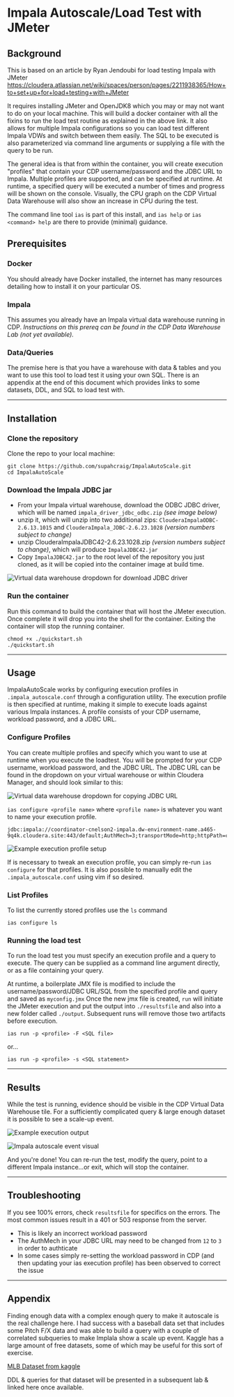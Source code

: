 # Impala Autoscale/Load Test with JMeter

## Background

This is based on an article by Ryan Jendoubi for load testing Impala with JMeter
https://cloudera.atlassian.net/wiki/spaces/person/pages/2211938365/How+to+set+up+for+load+testing+with+JMeter

It requires installing JMeter and OpenJDK8 which you may or may not want to do on your local machine.   This will build a docker container with all the fixins to run the load test routine as explained in the above link.  It also allows for multiple Impala configurations so you can load test different Impala VDWs and switch between them easily.  The SQL to be executed is also parameterized via command line arguments or supplying a file with the query to be run.

The general idea is that from within the container, you will create execution "profiles" that contain your CDP username/password and the JDBC URL to Impala.  Multiple profiles are supported, and can be specified at runtime.  At runtime, a specified query will be executed a number of times and progress will be shown on the console.  Visually, the CPU graph on the CDP Virtual Data Warehouse will also show an increase in CPU during the test.

The command line tool `ias` is part of this install, and `ias help` or `ias <command> help` are there to provide (minimal) guidance.

## Prerequisites

### Docker
You should already have Docker installed, the internet has many resources detailing how to install it on your particular OS.

### Impala
This assumes you already have an Impala virtual data warehouse running in CDP.  _Instructions on this prereq can be found in the CDP Data Warehouse Lab (not yet available)._

### Data/Queries
The premise here is that you have a warehouse with data & tables and you want to use this tool to load test it using your own SQL.  There is an appendix at the end of this document which provides links to some datasets, DDL, and SQL to load test with.  

---
## Installation

### Clone the repository
Clone the repo to your local machine:

```
git clone https://github.com/supahcraig/ImpalaAutoScale.git
cd ImpalaAutoScale
```


### Download the Impala JDBC jar
* From your Impala virtual warehouse, download the ODBC JDBC driver, which will be named `impala_driver_jdbc_odbc.zip` _(see image below)_
* unzip it, which will unzip into two additional zips: `ClouderaImpalaODBC-2.6.13.1015` and `ClouderaImpala_JDBC-2.6.23.1028` _(version numbers subject to change)_
* unzip ClouderaImpalaJDBC42-2.6.23.1028.zip _(version numbers subject to change)_, which will produce `ImpalaJDBC42.jar`
* Copy `ImpalaJDBC42.jar` to the root level of the repository you just cloned, as it will be copied into the container image at build time.

![Virtual data warehouse dropdown for download JDBC driver](./images/download-jdbc.png)


### Run the container
Run this command to build the container that will host the JMeter execution.  Once complete it will drop you into the shell for the container.   Exiting the container will stop the running container.

```
chmod +x ./quickstart.sh
./quickstart.sh
```
---
## Usage 

ImpalaAutoScale works by configuring execution profiles in `.impala_autoscale.conf` through a configuration utility.   The execution profile is then specified at runtime, making it simple to execute loads against various Impala instances.  A profile consists of your CDP username, workload password, and a JDBC URL.


### Configure Profiles
You can create multiple profiles and specify which you want to use at runtime when you execute the loadtest.  You will be prompted for your CDP username, workload password, and the JDBC URL.   The JDBC URL can be found in the dropdown on your virtual warehouse or within Cloudera Manager, and should look similar to this:

![Virtual data warehouse dropdown for copying JDBC URL](./images/copy-jdbc-url.png)

`ias configure <profile name>` where `<profile name>` is whatever you want to name your execution profile.

```
jdbc:impala://coordinator-cnelson2-impala.dw-environment-name.a465-9q4k.cloudera.site:443/default;AuthMech=3;transportMode=http;httpPath=cliservice;ssl=1;auth=browser
```

![Example execution profile setup](./images/example-ias-configure.png)

If is necessary to tweak an execution profile, you can simply re-run `ias configure` for that profiles.  It is also possible to manually edit the `.impala_autoscale.conf` using vim if so desired.


### List Profiles
To list the currently stored profiles use the `ls` command

`ias configure ls`


### Running the load test
To run the load test you must specify an execution profile and a query to execute.  The query can be supplied as a command line argument directly, or as a file containing your query.

At runtime, a boilerplate JMX file is modified to include the username/password/JDBC URL/SQL from the specified profile and query and saved as `myconfig.jmx`  Once the new jmx file is created, `run` will initiate the JMeter execution and put the output into `./resultsfile` and also into a new folder called `./output`.  Subsequent runs will remove those two artifacts before execution. 

`ias run -p <profile> -F <SQL file>`

or...

`ias run -p <profile> -s <SQL statement>`


---
## Results

While the test is running, evidence should be visible in the CDP Virtual Data Warehouse tile.  For a sufficiently complicated query & large enough dataset it is possible to see a scale-up event.

![Example execution output](./images/example-ias-run.png)

![Impala autoscale event visual](./images/impala-auto-scale.png)

And you're done!   You can re-run the test, modify the query, point to a different Impala instance...or exit, which will stop the container.

---


## Troubleshooting

If you see 100% errors, check `resultsfile` for specifics on the errors.  The most common issues result in a 401 or 503 response from the server.
* This is likely an incorrect workload password
* The AuthMech in your JDBC URL may need to be changed from `12` to `3` in order to authticate 
* In some cases simply re-setting the workload password in CDP (and then updating your ias execution profile) has been observed to correct the issue


---
## Appendix

Finding enough data with a complex enough query to make it autoscale is the real challenge here.  I had success with a baseball data set that includes some Pitch F/X data and was able to build a query with a couple of correlated subqueries to make Implala show a scale up event.  Kaggle has a large amount of free datasets, some of which may be useful for this sort of exercise.

[MLB Dataset from kaggle](https://www.kaggle.com/pschale/mlb-pitch-data-20152018)

DDL & queries for that dataset will be presented in a subsequent lab & linked here once available.

